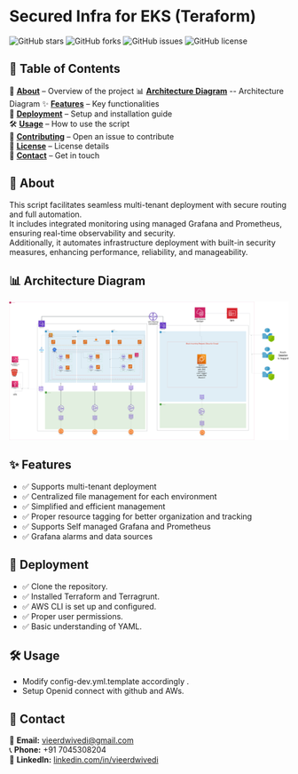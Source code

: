 # Secured Infra for EKS (Teraform)

![GitHub stars](https://img.shields.io/github/stars/vieer-dwivedi/Secure-Infra-AWS-K8s?style=social)
![GitHub forks](https://img.shields.io/github/forks/vieer-dwivedi/Secure-Infra-AWS-K8s?style=social)
![GitHub issues](https://img.shields.io/github/issues/vieer-dwivedi/Secure-Infra-AWS-K8s)
![GitHub license](https://img.shields.io/github/license/vieer-dwivedi/Secure-Infra-AWS-K8s)


## 📌 Table of Contents  

📖 **[About](#-about)** – Overview of the project
📊 **[Architecture Diagram](#-architecture-diagram)** -- Architecture Diagram
✨ **[Features](#-features)** – Key functionalities  
🚀 **[Deployment](#-deployment)** – Setup and installation guide  
🛠️ **[Usage](#-usage)** – How to use the script  
🤝 **[Contributing](https://github.com/vieer-dwivedi/Secure-Infra-AWS-K8s/issues/new?template=Blank+issue)** – Open an issue to contribute  
📜 **[License](#-license)** – License details  
📧 **[Contact](#-contact)** – Get in touch  




## 📖 About  

  This script facilitates seamless multi-tenant deployment with secure routing and full automation.  
  It includes integrated monitoring using managed Grafana and Prometheus, ensuring real-time observability and security.  
  Additionally, it automates infrastructure deployment with built-in security measures, enhancing performance, reliability, and manageability.



## 📊 Architecture Diagram  

<p align="center">
  <img src="./Diagram.svg" alt="Architecture Diagram">
</p>


## ✨ Features
- ✅ Supports multi-tenant deployment  
- ✅ Centralized file management for each environment  
- ✅ Simplified and efficient management  
- ✅ Proper resource tagging for better organization and tracking
- ✅ Supports Self managed Grafana and Prometheus
- ✅ Grafana alarms and data sources

## 🚀 Deployment

- ✅ Clone the repository.
- ✅ Installed Terraform and Terragrunt.
- ✅ AWS CLI is set up and configured.
- ✅ Proper user permissions.
- ✅ Basic understanding of YAML.


## 🛠️ Usage 
- Modify config-dev.yml.template accordingly .
- Setup Openid connect with github and AWs.



## 📧 Contact  

📨 **Email:** [vieerdwivedi@gmail.com](mailto:vieerdwivedi@gmail.com)  
📞 **Phone:** +91 7045308204  
🔗 **LinkedIn:** [linkedin.com/in/vieerdwivedi](https://www.linkedin.com/in/vieerdwivedi)  
